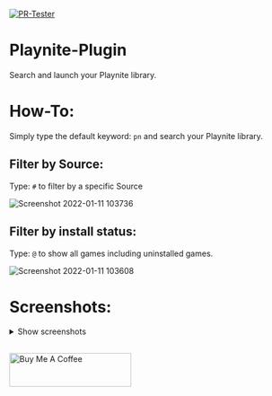 [![PR-Tester](https://github.com/Garulf/Playnite-Plugin/actions/workflows/pr-tester.yml/badge.svg)](https://github.com/Garulf/Playnite-Plugin/actions/workflows/pr-tester.yml)
# Playnite-Plugin
Search and launch your Playnite library.

# How-To:

Simply type the default keyword: `pn` and search your Playnite library.

## Filter by Source:

Type: `#` to filter by a specific Source

![Screenshot 2022-01-11 103736](https://user-images.githubusercontent.com/535299/148973352-27c22827-4a19-4975-83e6-24bc814103ca.png)


## Filter by install status:

Type: `@` to show all games including uninstalled games.

![Screenshot 2022-01-11 103608](https://user-images.githubusercontent.com/535299/148973214-aecfd4b9-20a5-4d55-a998-b6e972673187.png)


# Screenshots:
<details>
<summary>Show screenshots</summary>

![image](https://user-images.githubusercontent.com/535299/148699124-bbee3f77-c334-43b2-a41b-1cdd9ffc66d1.png)

![image](https://user-images.githubusercontent.com/535299/148699103-969410f3-9ad0-45f6-b1f9-d47fa58ee57a.png)
</details>


##
<a href="https://www.buymeacoffee.com/garulf" target="_blank"><img src="https://cdn.buymeacoffee.com/buttons/v2/default-green.png" alt="Buy Me A Coffee" style="height: 60px !important;width: 217px !important;" ></a>

